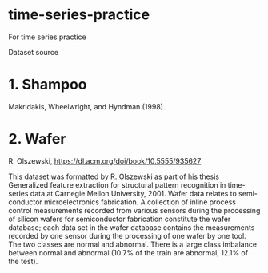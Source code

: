 # time-series-practice
For time series practice

Dataset source

# 1. Shampoo
Makridakis, Wheelwright, and Hyndman (1998).
  
  
# 2. Wafer

R. Olszewski, https://dl.acm.org/doi/book/10.5555/935627 

This dataset was formatted by R. Olszewski as part of his thesis Generalized feature extraction for structural pattern recognition in time-series data at Carnegie Mellon University, 2001. Wafer data relates to semi-conductor microelectronics fabrication. A collection of inline process control measurements recorded from various sensors during the processing of silicon wafers for semiconductor fabrication constitute the wafer database; each data set in the wafer database contains the measurements recorded by one sensor during the processing of one wafer by one tool. The two classes are normal and abnormal. There is a large class imbalance between normal and abnormal (10.7% of the train are abnormal, 12.1% of the test).
